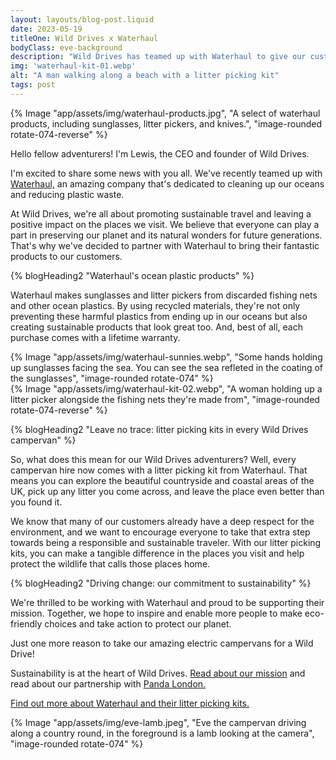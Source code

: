 ```yaml
---
layout: layouts/blog-post.liquid
date: 2023-05-19
titleOne: Wild Drives x Waterhaul
bodyClass: eve-background
description: "Wild Drives has teamed up with Waterhaul to give our customers the opportunity to leave landscapes better"
img: 'waterhaul-kit-01.webp'
alt: "A man walking along a beach with a litter picking kit"
tags: post
---
```


<div class="grid-container align-items-top margin-spacing-b">
<div class="grid-container__item-span-3">
{% Image "app/assets/img/waterhaul-products.jpg", "A select of waterhaul products, including sunglasses, litter pickers, and knives.", "image-rounded rotate-074-reverse" %}
</div>
<div class="grid-container__item-span-4">

Hello fellow adventurers! I'm Lewis, the CEO and founder of Wild Drives.     

I'm excited to share some news with you all. We've recently teamed up with [Waterhaul,](https://waterhaul.co/) an amazing company that's dedicated to cleaning up our oceans and reducing plastic waste.

At Wild Drives, we're all about promoting sustainable travel and leaving a positive impact on the places we visit. We believe that everyone can play a part in preserving our planet and its natural wonders for future generations. That's why we've decided to partner with Waterhaul to bring their fantastic products to our customers.

</div>
</div>

<div class="grid-container align-items-top margin-spacing-a">
<div class="grid-container__item-span-4">
{% blogHeading2 "Waterhaul's ocean plastic products" %}

Waterhaul makes sunglasses and litter pickers from discarded fishing nets and other ocean plastics. By using recycled materials, they're not only preventing these harmful plastics from ending up in our oceans but also creating sustainable products that look great too. And, best of all, each purchase comes with a lifetime warranty.

</div>
<div class="grid-container__item-span-3">
{% Image "app/assets/img/waterhaul-sunnies.webp", "Some hands holding up sunglasses facing the sea. You can see the sea refleted in the coating of the sunglasses", "image-rounded rotate-074" %}
</div>
</div>



<div class="grid-container align-items-top margin-spacing-b">
<div class="grid-container__item-span-3">
{% Image "app/assets/img/waterhaul-kit-02.webp", "A woman holding up a litter picker alongside the fishing nets they're made from", "image-rounded rotate-074-reverse" %}
</div>
<div class="grid-container__item-span-4">

{% blogHeading2 "Leave no trace: litter picking kits in every Wild Drives campervan" %}

So, what does this mean for our Wild Drives adventurers? Well, every campervan hire now comes with a litter picking kit from Waterhaul. That means you can explore the beautiful countryside and coastal areas of the UK, pick up any litter you come across, and leave the place even better than you found it.

We know that many of our customers already have a deep respect for the environment, and we want to encourage everyone to take that extra step towards being a responsible and sustainable traveler. With our litter picking kits, you can make a tangible difference in the places you visit and help protect the wildlife that calls those places home.

</div>
</div>


<div class="grid-container align-items-top margin-spacing-a">
<div class="grid-container__item-span-4">
{% blogHeading2 "Driving change: our commitment to sustainability" %}

We're thrilled to be working with Waterhaul and proud to be supporting their mission. Together, we hope to inspire and enable more people to make eco-friendly choices and take action to protect our planet. 

Just one more reason to take our amazing electric campervans for a Wild Drive!

Sustainability is at the heart of Wild Drives. [Read about our mission](/about/) and read about our partnership with [Panda London.](/blog/panda-london/)

[Find out more about Waterhaul and their litter picking kits.](https://waterhaul.co/)

</div>
<div class="grid-container__item-span-3">
{% Image "app/assets/img/eve-lamb.jpeg", "Eve the campervan driving along a country round, in the foreground is a lamb looking at the camera", "image-rounded rotate-074" %}
</div>
</div>
